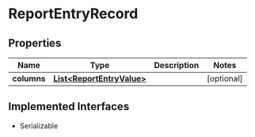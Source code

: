 

# ReportEntryRecord


## Properties

| Name | Type | Description | Notes |
|------------ | ------------- | ------------- | -------------|
|**columns** | [**List&lt;ReportEntryValue&gt;**](ReportEntryValue.md) |  |  [optional] |


## Implemented Interfaces

* Serializable

